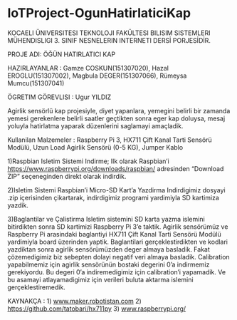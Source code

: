 # IoTProject-OgunHatirlaticiKap

KOCAELI ÜNIVERSITESI TEKNOLOJI FAKÜLTESI BILISIM SISTEMLERI MÜHENDISLIGI 3. SINIF NESNELERIN INTERNETI DERSİ PORJESİDİR.

PROJE ADI: ÖĞÜN HATIRLATICI KAP 

HAZIRLAYANLAR : Gamze COSKUN(151307020), Hazal EROGLU(151307002), Magbula DEGER(151307066), Rümeysa Mumcu(151307041)

ÖGRETIM GÖREVLISI : Ugur YILDIZ

Agirlik sensörlü kap projesiyle, diyet yapanlara, yemegini belirli bir zamanda yemesi gerekenlere belirli saatler geçtikten sonra eger kap doluysa, mesaj yoluyla hatirlatma yaparak düzenlerini saglamayi amaçladik. 

Kullanilan Malzemeler : Raspberry Pi 3, HX711 Çift Kanal Tarti Sensörü Modülü, Uzun Load Agirlik Sensörü (0-5 KG), Jumper Kablo

1)Raspbian Isletim Sistemi Indirme;
Ilk olarak Raspbian’i https://www.raspberrypi.org/downloads/raspbian/ adresinden “Download ZIP” seçeneginden direkt olarak indirdik.

2)Isletim Sistemi Raspbian’i Micro-SD Kart’a Yazdirma
Indirdigimiz dosyayi .zip içerisinden çikartarak, indirdigimiz programi yardimiyla SD kartimiza yazdik.

3)Baglantilar ve Çalistirma
Isletim sistemini SD karta yazma islemini bitirdikten sonra SD kartimizi Raspberry Pi 3’e taktik.
Agirlik sensörümüz ve Raspberry Pi arasindaki baglantiyi HX711 Çift Kanal Tarti Sensörü Modülü yardimiyla board üzerinden yaptik.
Baglantilari gerçeklestirdikten ve kodlari yazdiktan sonra agirlik sensörümüzden deger almaya basladik. Fakat çözemedigimiz biz sebepten dolayi negatif veri almaya basladik. Calibration yapabilmemiz için agirlik sensörünün bostaki degerini 0’a indirmemiz gerekiyordu. Bu degeri 0’a indiremedigimiz için calibration’i yapamadik. Ve bu asamayi atlayamadigimiz için verileri buluta aktarma islemini gerçeklestiremedik. 

KAYNAKÇA :	 1) www.maker.robotistan.com 2) https://github.com/tatobari/hx711py 3) www.raspberrypi.org/
